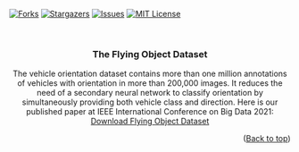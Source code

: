 <div id="top"></div>

[![Forks][forks-shield]][forks-url]
[![Stargazers][stars-shield]][stars-url]
[![Issues][issues-shield]][issues-url]
[![MIT License][license-shield]][license-url]


<br />
<div align="center">
  <h3 align="center">The Flying Object Dataset</h3>

  <p align="center">
    The vehicle orientation dataset contains more than one million annotations of vehicles with orientation in more than 200,000 images. It reduces the need of a secondary neural network to classify orientation by simultaneously providing both vehicle class and direction. Here is our published paper at IEEE International Conference on Big Data 2021:
    <br />
    <a href="#dataset">Download Flying Object Dataset</a>
  </p>
</div>



<p align="right">(<a href="#top">Back to top</a>)</p>

<!-- ACKNOWLEDGMENTS -->
<!-- MARKDOWN LINKS & IMAGES -->
<!-- https://www.markdownguide.org/basic-syntax/#reference-style-links -->
[contributors-shield]: https://img.shields.io/github/contributors/sekilab/FlyingObjectDataset
[contributors-url]: https://github.com/sekilab/FlyingObjectDataset/graphs/contributors
[forks-shield]: https://img.shields.io/github/forks/sekilab/FlyingObjectDataset
[forks-url]: https://github.com/sekilab/FlyingObjectDataset/network/members
[stars-shield]: https://img.shields.io/github/stars/sekilab/FlyingObjectDataset
[stars-url]: https://github.com/sekilab/FlyingObjectDataset/stargazers
[issues-shield]: https://img.shields.io/github/issues/sekilab/FlyingObjectDataset
[issues-url]: https://github.com/sekilab/FlyingObjectDataset/issues
[license-shield]: https://img.shields.io/github/license/sekilab/FlyingObjectDataset
[license-url]: https://github.com/sekilab/FlyingObjectDataset/blob/main/LICENSE.txt
[modified-shield]: https://img.shields.io/github/last-commit/sekilab/FlyingObjectDataset/main
[paper-url]: https://github.com/sekilab/FlyingObjectDataset/commits/main
[product-screenshot]: media/sample_annotations.png
